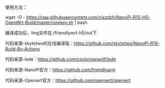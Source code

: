 使用方法：

wget -O - https://raw.githubusercontent.com/cjxzdzh/NanoPi-R1S-H5-OpenWrt-Build/master/onekey.sh | bash

编译成功后，Img文件在./friendlywrt-h5/out下


代码来源-skytotwo的在线编译版：https://github.com/skytotwo/NanoPi-R1S-Build-By-Actions

代码来源-lede：https://github.com/coolsnowwolf/lede

代码来源-NanoPi官方：https://github.com/friendlyarm

代码来源-Openwrt官方：https://github.com/openwrt/openwrt

